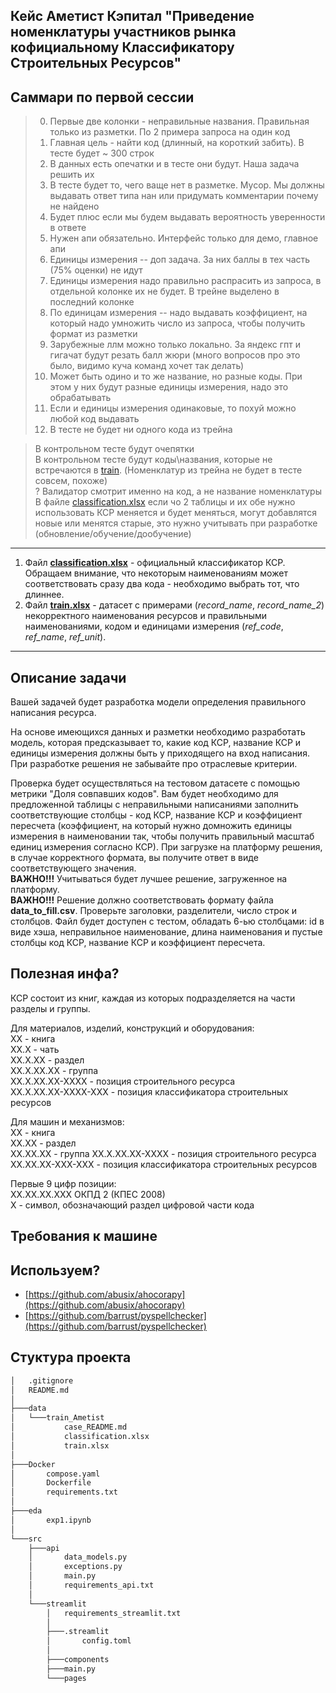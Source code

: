## Кейс Аметист Кэпитал "Приведение номенклатуры участников рынка кофициальному Классификатору Строительных Ресурсов"


## Саммари по первой сессии
> 0. Первые две колонки - неправильные названия. Правильная только из разметки. По 2 примера запроса на один код
> 1. Главная цель - найти код (длинный, на короткий забить). В тесте будет ~ 300 строк 
> 2. В данных есть опечатки и в тесте они будут. Наша задача решить их
> 3. В тесте будет то, чего ваще нет в разметке. Мусор. Мы должны выдавать ответ типа нан или придумать комментарии почему не найдено
> 4. Будет плюс если мы будем выдавать вероятность уверенности в ответе
> 5. Нужен апи обязательно. Интерфейс только для демо, главное апи
> 6. Единицы измерения -- доп задача. За них баллы в тех часть (75% оценки) не идут
> 7. Единицы измерения надо правильно распрасить из запроса, в отдельной колонке их не будет. В трейне выделено в последний колонке
> 8. По единицам измерения -- надо выдавать коэффициент, на который надо умножить число из запроса, чтобы получить формат из разметки 
> 9. Зарубежные ллм можно только локально. За яндекс гпт и гигачат будут резать балл жюри (много вопросов про это было, видимо куча команд хочет так делать)
> 10. Может быть одино и то же название, но разные коды. При этом у них будут разные единицы измерения, надо это обрабатывать 
> 11. Если и единицы измерения одинаковые, то похуй можно любой код выдавать 
> 12. В тесте не будет ни одного кода из трейна

> В контрольном тесте будут очепятки  
> В контрольном тесте будут коды\названия, которые не встречаются в [train](./data/train_Ametist/train.xlsx). (Номенклатур из трейна не будет в тесте совсем, похоже)  
> ? Валидатор смотрит именно на код, а не название номенклатуры  
> В файле [classification.xlsx](./data/train_Ametist/classification.xlsx) если чо 2 таблицы и их обе нужно использовать
> КСР меняется и будет меняться, могут добавлятся новые или менятся старые, это нужно учитывать при разработке (обновление/обучение/дообучение)


*** 
1. Файл [**classification.xlsx**](./data/train_Ametist/classification.xlsx) - официальный классификатор КСР. Обращаем внимание, что некоторым наименованиям может соответствовать сразу два кода - необходимо выбрать тот, что длиннее.
2. Файл [**train.xlsx**](./data/train_Ametist/train.xlsx) - датасет с примерами (*record_name*, *record_name_2*) некорректного наименования ресурсов и правильными наименованиями, кодом и единицами измерения (*ref_code*, *ref_name*, *ref_unit*).

***

## Описание задачи
Вашей задачей будет разработка модели определения правильного написания ресурса.

На основе имеющихся данных и разметки необходимо разработать модель, которая предсказывает то, какие код КСР, название КСР и единицы измерения должны быть у приходящего на вход написания. При разработке решения не забывайте про отраслевые критерии.

Проверка будет осуществляться на тестовом датасете с помощью метрики "Доля совпавших кодов". Вам будет необходимо для предложенной таблицы с неправильными написаниями заполнить соответствующие столбцы - код КСР, название КСР и коэффициент пересчета (коэффициент, на который нужно домножить единицы измерения в наименовании так, чтобы получить правильный масштаб единиц измерения согласно КСР). При загрузке на платформу решения, в случае корректного формата, вы получите ответ в виде соответствующего значения.   
**ВАЖНО!!!** Учитываться будет лучшее решение, загруженное на платформу.   
**ВАЖНО!!!** Решение должно соответствовать формату файла **data_to_fill.csv**. Проверьте заголовки, разделители, число строк и столбцов. Файл будет доступен с тестом, обладать 6-ью столбцами: id в виде хэша, неправильное наименование, длина наименования и пустые столбцы код КСР, название КСР и коэффициент пересчета.  

## Полезная инфа?
КСР состоит из книг, каждая из которых подразделяется на части разделы и группы.

Для материалов, изделий, конструкций и оборудования:  
XX - книга  
XX.X - чать  
XX.X.XX - раздел  
XX.X.XX.XX - группа  
XX.X.XX.XX-XXXX - позиция строительного ресурса  
XX.X.XX.XX-XXXX-XXX - позиция классификатора строительных ресурсов  

Для машин и механизмов:  
XX - книга  
XX.XX - раздел  
XX.XX.XX - группа
XX.X.XX.XX-XXXX - позиция строительного ресурса  
XX.XX.XX-XXX-XXX - позиция классификатора строительных ресурсов  



Первые 9 цифр позиции:  
XX.XX.XX.XXX ОКПД 2 (КПЕС 2008)  
X - символ, обозначающий раздел цифровой части кода 

## Требования к машине

## Используем?

- [https://github.com/abusix/ahocorapy](https://github.com/abusix/ahocorapy)
- [https://github.com/barrust/pyspellchecker](https://github.com/barrust/pyspellchecker) 


## Стуктура проекта
```bash
│   .gitignore  
│   README.md  
│  
├───data  
│   └───train_Ametist  
│           case_README.md  
│           classification.xlsx  
│           train.xlsx  
│  
├───Docker  
│       compose.yaml  
│       Dockerfile  
│       requirements.txt  
│  
├───eda  
│       exp1.ipynb  
│  
└───src  
    ├───api  
    │       data_models.py  
    │       exceptions.py  
    │       main.py  
    │       requirements_api.txt  
    │  
    └───streamlit  
        │   requirements_streamlit.txt  
        │  
        ├───.streamlit  
        │       config.toml  
        │  
        ├───components  
        ├───main.py  
        └───pages  
```